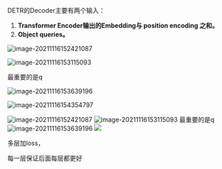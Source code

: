 DETR的Decoder主要有两个输入：

1. **Transformer Encoder输出的Embedding与 position encoding 之和。**
2. **Object queries。**

![image-20211116152421087](../../AppData/Roaming/Typora/typora-user-images/image-20211116152421087.png)

![image-20211116153115093](../../AppData/Roaming/Typora/typora-user-images/image-20211116153115093.png)

最重要的是q 

![image-20211116153639196](../../AppData/Roaming/Typora/typora-user-images/image-20211116153639196.png)

![image-20211116154354797](../../AppData/Roaming/Typora/typora-user-images/image-20211116154354797.png)

![image-20211116152421087](../../AppData/Roaming/Typora/typora-user-images/image-20211116152421087.png) ![image-20211116153115093](../../AppData/Roaming/Typora/typora-user-images/image-20211116153115093.png) 最重要的是q  ![image-20211116153639196](../../AppData/Roaming/Typora/typora-user-images/image-20211116153639196.png) ![](../../AppData/Roaming/Typora/typora-user-images/image-20211116154354797.png) 

多层加loss，

每一层保证后面每层都更好

